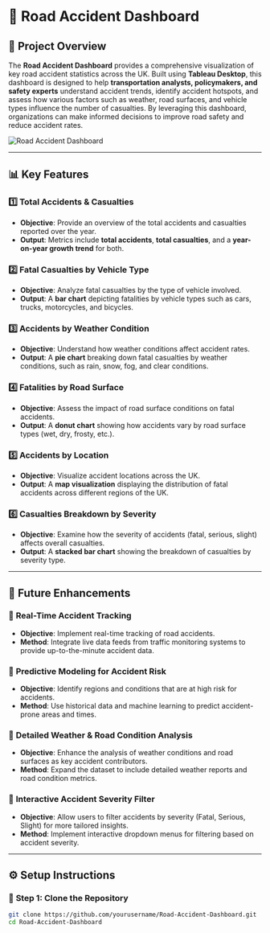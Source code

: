 # 🚗 **Road Accident Dashboard**

## 📌 **Project Overview**
The **Road Accident Dashboard** provides a comprehensive visualization of key road accident statistics across the UK. Built using **Tableau Desktop**, this dashboard is designed to help **transportation analysts, policymakers, and safety experts** understand accident trends, identify accident hotspots, and assess how various factors such as weather, road surfaces, and vehicle types influence the number of casualties. By leveraging this dashboard, organizations can make informed decisions to improve road safety and reduce accident rates.

![Road Accident Dashboard](https://github.com/user-attachments/assets/7bce8de1-b2e4-41e0-b439-b789265e3f74)

---

## 📊 **Key Features**

### 1️⃣ **Total Accidents & Casualties**
- **Objective**: Provide an overview of the total accidents and casualties reported over the year.
- **Output**: Metrics include **total accidents**, **total casualties**, and a **year-on-year growth trend** for both.

### 2️⃣ **Fatal Casualties by Vehicle Type**
- **Objective**: Analyze fatal casualties by the type of vehicle involved.
- **Output**: A **bar chart** depicting fatalities by vehicle types such as cars, trucks, motorcycles, and bicycles.

### 3️⃣ **Accidents by Weather Condition**
- **Objective**: Understand how weather conditions affect accident rates.
- **Output**: A **pie chart** breaking down fatal casualties by weather conditions, such as rain, snow, fog, and clear conditions.

### 4️⃣ **Fatalities by Road Surface**
- **Objective**: Assess the impact of road surface conditions on fatal accidents.
- **Output**: A **donut chart** showing how accidents vary by road surface types (wet, dry, frosty, etc.).

### 5️⃣ **Accidents by Location**
- **Objective**: Visualize accident locations across the UK.
- **Output**: A **map visualization** displaying the distribution of fatal accidents across different regions of the UK.

### 6️⃣ **Casualties Breakdown by Severity**
- **Objective**: Examine how the severity of accidents (fatal, serious, slight) affects overall casualties.
- **Output**: A **stacked bar chart** showing the breakdown of casualties by severity type.

---

## 🚀 **Future Enhancements**

### 🔹 **Real-Time Accident Tracking**
- **Objective**: Implement real-time tracking of road accidents.
- **Method**: Integrate live data feeds from traffic monitoring systems to provide up-to-the-minute accident data.

### 🔹 **Predictive Modeling for Accident Risk**
- **Objective**: Identify regions and conditions that are at high risk for accidents.
- **Method**: Use historical data and machine learning to predict accident-prone areas and times.

### 🔹 **Detailed Weather & Road Condition Analysis**
- **Objective**: Enhance the analysis of weather conditions and road surfaces as key accident contributors.
- **Method**: Expand the dataset to include detailed weather reports and road condition metrics.

### 🔹 **Interactive Accident Severity Filter**
- **Objective**: Allow users to filter accidents by severity (Fatal, Serious, Slight) for more tailored insights.
- **Method**: Implement interactive dropdown menus for filtering based on accident severity.

---

## ⚙️ **Setup Instructions**

### 🔹 **Step 1: Clone the Repository**
```bash
git clone https://github.com/yourusername/Road-Accident-Dashboard.git
cd Road-Accident-Dashboard
